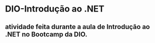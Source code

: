 # DIO-Introdução ao .NET  

## atividade feita durante a aula de Introdução ao .NET no Bootcamp da DIO.
